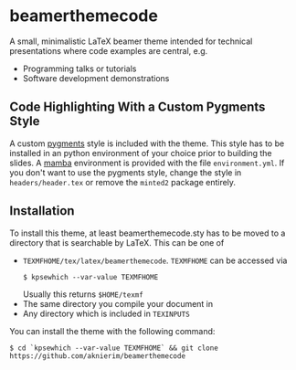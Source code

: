 # beamerthemecode

A small, minimalistic LaTeX beamer theme intended for technical presentations
where code examples are central, e.g.

- Programming talks or tutorials
- Software development demonstrations


## Code Highlighting With a Custom Pygments Style

A custom [pygments](https://pygments.org/) style is included with the theme.
This style has to be installed in an python environment of
your choice prior to building the slides. A [mamba](https://github.com/mamba-org/mamba)
environment is provided with the file `environment.yml`.
If you don't want to use the pygments style, change
the style in `headers/header.tex` or remove the `minted2`
package entirely.

## Installation

To install this theme, at least beamerthemecode.sty has to be moved to
a directory that is searchable by LaTeX. This can be one of

- `TEXMFHOME/tex/latex/beamerthemecode`. `TEXMFHOME` can be accessed via 
  ```
  $ kpsewhich --var-value TEXMFHOME
  ```
  Usually this returns `$HOME/texmf`
- The same directory you compile your document in
- Any directory which is included in `TEXINPUTS`

You can install the theme with the following command:
```
$ cd `kpsewhich --var-value TEXMFHOME` && git clone https://github.com/aknierim/beamerthemecode
```
